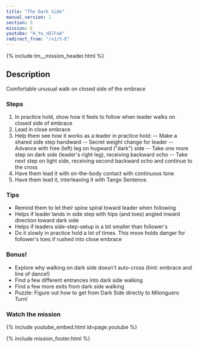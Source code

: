 ```yaml
---
title: "The Dark Side"
manual_version: 1
section: 5
mission: E
youtube: "H_Yo_nDlFaA"
redirect_from: "/v1/5-E"
---
```


{% include tm__mission_header.html %}

## Description

Comfortable unusual walk on closed side of the embrace

### Steps

1. In practice hold, show how it feels to follow when leader walks on closed side of embrace
2. Lead in close embrace
3. Help them see how it works as a leader in practice hold: 
-- Make a shared side step handward
-- Secret weight change for leader
-- Advance with free (left) leg on hugward ("dark") side 
-- Take one more step on dark side (leader's right leg), receiving backward ocho
-- Take next step on light side, receiving second backward ocho and continue to the cross
4. Have them lead it with on-the-body contact with continuous tone
5. Have them lead it, interleaving it with Tango Sentence. 

### Tips

* Remind them to let their spine spiral toward leader when following
* Helps if leader lands in side step with hips (and toes) angled inward direction toward dark side
* Helps if leaders side-step-setup is a bit smaller than follower's 
* Do it slowly in practice hold a lot of times. This move holds danger for follower's toes if rushed into close embrace

### Bonus!

* Explore why walking on dark side doesn't auto-cross (hint: embrace and line of dance!)
* Find a few different entrances into dark side walking
* Find a few more exits from dark side walking 
* Puzzle: Figure out how to get from Dark Side directly to Milonguero Turn! 

### Watch the mission

{% include youtube_embed.html id=page.youtube %}

{% include mission_footer.html %}

